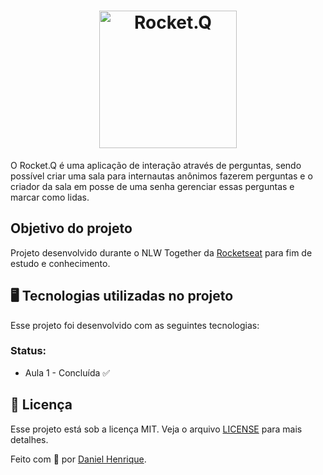 <h1 align="center">
  <img alt="Rocket.Q" title="Rocket.Q" src="nlw-06-discover/assets/logo.svg" width="220px" />
</h1>


O Rocket.Q é uma aplicação de interação através de perguntas, sendo possível criar uma sala para internautas anônimos fazerem perguntas e o criador da sala em posse de uma senha gerenciar essas perguntas e marcar como lidas.

## Objetivo do projeto

Projeto desenvolvido durante o NLW Together da [Rocketseat](https://rocketseat.com.br/) para fim de estudo e conhecimento.

## 🖥️ Tecnologias utilizadas no projeto

Esse projeto foi desenvolvido com as seguintes tecnologias:

### Status:

- Aula 1 - Concluída ✅

## 📝 Licença

Esse projeto está sob a licença MIT. Veja o arquivo [LICENSE](.github/LICENSE.md) para mais detalhes.

Feito com 🤎 por [Daniel Henrique](https://github.com/eudanielhenrique).
